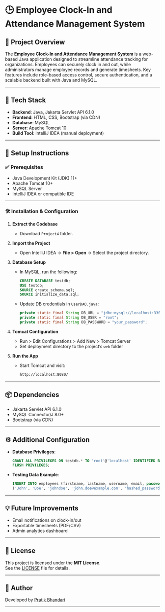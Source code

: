 # 🕒 Employee Clock-In and Attendance Management System

## 📌 Project Overview
The **Employee Clock-In and Attendance Management System** is a web-based Java application designed to streamline attendance tracking for organizations. Employees can securely clock in and out, while administrators manage employee records and generate timesheets. Key features include role-based access control, secure authentication, and a scalable backend built with Java and MySQL.

---

## 🧰 Tech Stack

- **Backend**: Java, Jakarta Servlet API 6.1.0  
- **Frontend**: HTML, CSS, Bootstrap (via CDN)  
- **Database**: MySQL  
- **Server**: Apache Tomcat 10  
- **Build Tool**: IntelliJ IDEA (manual deployment)

---

## 🚀 Setup Instructions

### ✅ Prerequisites
- Java Development Kit (JDK) 11+
- Apache Tomcat 10+
- MySQL Server
- IntelliJ IDEA or compatible IDE

---

### 🛠️ Installation & Configuration

1. **Extract the Codebase**
   - Download `Project4` folder.

2. **Import the Project**
   - Open IntelliJ IDEA → **File > Open** → Select the project directory.

3. **Database Setup**
   - In MySQL, run the following:
     ```sql
     CREATE DATABASE testdb;
     USE testdb;
     SOURCE create_schema.sql;
     SOURCE initialize_data.sql;
     ```
   - Update DB credentials in `UserDAO.java`:
     ```java
     private static final String DB_URL = "jdbc:mysql://localhost:3306/testdb";
     private static final String DB_USER = "root";
     private static final String DB_PASSWORD = "your_password";
     ```

4. **Tomcat Configuration**
   - Run > Edit Configurations > Add New > Tomcat Server
   - Set deployment directory to the project’s `web` folder

5. **Run the App**
   - Start Tomcat and visit:  
     ```
     http://localhost:8080/
     ```

---

## 📦 Dependencies

- Jakarta Servlet API 6.1.0  
- MySQL Connector/J 8.0+  
- Bootstrap (via CDN)

---

## ⚙️ Additional Configuration

- **Database Privileges**:
  ```sql
  GRANT ALL PRIVILEGES ON testdb.* TO 'root'@'localhost' IDENTIFIED BY 'your_password';
  FLUSH PRIVILEGES;
  ```

- **Testing Data Example**:
  ```sql
  INSERT INTO employees (firstname, lastname, username, email, password, role) VALUES
  ('John', 'Doe', 'johndoe', 'john.doe@example.com', 'hashed_password', 'employee');
  ```

---

## 💡 Future Improvements

- Email notifications on clock-in/out
- Exportable timesheets (PDF/CSV)
- Admin analytics dashboard

---

## 📄 License

This project is licensed under the **MIT License**.  
See the [LICENSE](./LICENSE) file for details.

---

## 👤 Author

Developed by [Pratik Bhandari](https://bhprtk.com)

---

